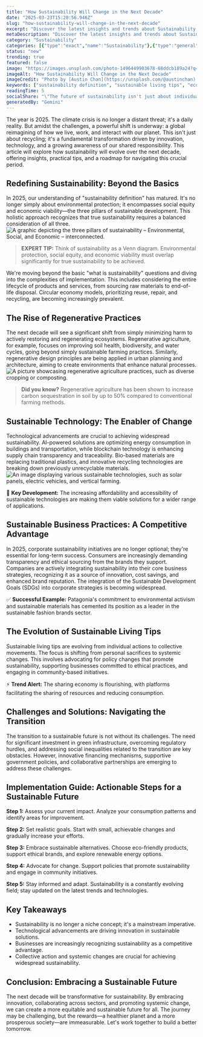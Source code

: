 ```yaml
---
title: "How Sustainability Will Change in the Next Decade"
date: "2025-03-23T15:20:56.946Z"
slug: "how-sustainability-will-change-in-the-next-decade"
excerpt: "Discover the latest insights and trends about Sustainability. This comprehensive guide covers everything you need to know about Sustainability in 2025."
metaDescription: "Discover the latest insights and trends about Sustainability. This comprehensive guide covers everything you need to know about Sustainability in 2025."
category: "Sustainability"
categories: [{"type":"exact","name":"Sustainability"},{"type":"general","name":"Environmental Science"},{"type":"medium","name":"Renewable Energy"},{"type":"specific","name":"Solar Power"},{"type":"niche","name":"Photovoltaic Efficiency"}]
status: "new"
trending: true
featured: false
image: "https://images.unsplash.com/photo-1496449903678-68ddcb189a24?q=85&w=1200&fit=max&fm=webp&auto=compress"
imageAlt: "How Sustainability Will Change in the Next Decade"
imageCredit: "Photo by [Austin Chan](https://unsplash.com/@austinchan) on Unsplash"
keywords: ["sustainability definition", "sustainable living tips", "eco friendly products", "sustainable business practices", "what is sustainability", "sustainable fashion brands", "how to be more sustainable", "corporate sustainability initiatives", "sustainable development goals", "green sustainable solutions"]
readingTime: 5
socialShare: "\"The future of sustainability isn't just about individual actions; it's about systemic change.  The next decade will see a dramatic shift towards regenerative practices and technological solutions, creating a more equitable and sustainable world.\""
generatedBy: "Gemini"
---
```




The year is 2025.  The climate crisis is no longer a distant threat; it's a daily reality.  But amidst the challenges, a powerful shift is underway: a global reimagining of how we live, work, and interact with our planet. This isn't just about recycling; it's a fundamental transformation driven by innovation, technology, and a growing awareness of our shared responsibility. This article will explore how sustainability will evolve over the next decade, offering insights, practical tips, and a roadmap for navigating this crucial period.

## Redefining Sustainability: Beyond the Basics

In 2025, our understanding of "sustainability definition" has matured.  It's no longer simply about environmental protection; it encompasses social equity and economic viability—the three pillars of sustainable development.  This holistic approach recognizes that true sustainability requires a balanced consideration of all three. ![A graphic depicting the three pillars of sustainability – Environmental, Social, and Economic – interconnected.](https://images.unsplash.com/photo-1451187580459-43490279c0fa?q=85&w=1200&fit=max&fm=webp&auto=compress)

> **EXPERT TIP:**  Think of sustainability as a Venn diagram.  Environmental protection, social equity, and economic viability must overlap significantly for true sustainability to be achieved.

We're moving beyond the basic "what is sustainability" questions and diving into the complexities of implementation.  This includes considering the entire lifecycle of products and services, from sourcing raw materials to end-of-life disposal.  Circular economy models, prioritizing reuse, repair, and recycling, are becoming increasingly prevalent.

## The Rise of Regenerative Practices

The next decade will see a significant shift from simply minimizing harm to actively restoring and regenerating ecosystems. Regenerative agriculture, for example, focuses on improving soil health, biodiversity, and water cycles, going beyond simply sustainable farming practices.  Similarly, regenerative design principles are being applied in urban planning and architecture, aiming to create environments that enhance natural processes. ![A picture showcasing regenerative agriculture practices, such as diverse cropping or composting.](https://images.unsplash.com/photo-1484417894907-623942c8ee29?q=85&w=1200&fit=max&fm=webp&auto=compress)

> **Did you know?** Regenerative agriculture has been shown to increase carbon sequestration in soil by up to 50% compared to conventional farming methods.

##  Sustainable Technology: The Enabler of Change

Technological advancements are crucial to achieving widespread sustainability.  AI-powered solutions are optimizing energy consumption in buildings and transportation, while blockchain technology is enhancing supply chain transparency and traceability.  Bio-based materials are replacing traditional plastics, and innovative recycling technologies are breaking down previously unrecyclable materials.  ![An image displaying various sustainable technologies, such as solar panels, electric vehicles, and vertical farming.](https://images.unsplash.com/photo-1517976487492-5750f3195933?q=85&w=1200&fit=max&fm=webp&auto=compress)

🔑 **Key Development:**  The increasing affordability and accessibility of sustainable technologies are making them viable solutions for a wider range of applications.

##  Sustainable Business Practices:  A Competitive Advantage

In 2025, corporate sustainability initiatives are no longer optional; they're essential for long-term success.  Consumers are increasingly demanding transparency and ethical sourcing from the brands they support.  Companies are actively integrating sustainability into their core business strategies, recognizing it as a source of innovation, cost savings, and enhanced brand reputation.  The integration of the Sustainable Development Goals (SDGs) into corporate strategies is becoming widespread.

✅ **Successful Example:** Patagonia's commitment to environmental activism and sustainable materials has cemented its position as a leader in the sustainable fashion brands sector.

##  The Evolution of Sustainable Living Tips

Sustainable living tips are evolving from individual actions to collective movements.  The focus is shifting from personal sacrifices to systemic changes.  This involves advocating for policy changes that promote sustainability, supporting businesses committed to ethical practices, and engaging in community-based initiatives.

⚡ **Trend Alert:**  The sharing economy is flourishing, with platforms facilitating the sharing of resources and reducing consumption.

##  Challenges and Solutions: Navigating the Transition

The transition to a sustainable future is not without its challenges.  The need for significant investment in green infrastructure, overcoming regulatory hurdles, and addressing social inequalities related to the transition are key obstacles.  However, innovative financing mechanisms, supportive government policies, and collaborative partnerships are emerging to address these challenges. 

##  Implementation Guide:  Actionable Steps for a Sustainable Future

**Step 1:**  Assess your current impact.  Analyze your consumption patterns and identify areas for improvement.

**Step 2:**  Set realistic goals.  Start with small, achievable changes and gradually increase your efforts.

**Step 3:**  Embrace sustainable alternatives.  Choose eco-friendly products, support ethical brands, and explore renewable energy options.

**Step 4:**  Advocate for change.  Support policies that promote sustainability and engage in community initiatives.

**Step 5:**  Stay informed and adapt.  Sustainability is a constantly evolving field; stay updated on the latest trends and technologies.

## Key Takeaways

*   Sustainability is no longer a niche concept; it's a mainstream imperative.
*   Technological advancements are driving innovation in sustainable solutions.
*   Businesses are increasingly recognizing sustainability as a competitive advantage.
*   Collective action and systemic changes are crucial for achieving widespread sustainability.

## Conclusion: Embracing a Sustainable Future

The next decade will be transformative for sustainability.  By embracing innovation, collaborating across sectors, and promoting systemic change, we can create a more equitable and sustainable future for all. The journey may be challenging, but the rewards—a healthier planet and a more prosperous society—are immeasurable.  Let's work together to build a better tomorrow.

